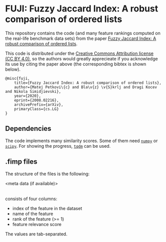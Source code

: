 # FUJI: Fuzzy Jaccard Index: A robust comparison of ordered lists

This repository contains the code (and many feature rankings computed on the real-life benchmark data sets) from the paper [Fuzzy Jaccard Index: A robust comparison of ordered lists](https://arxiv.org/abs/2008.02216).

This code is distributed under the [Creative Commons Attribution license (CC BY 4.0)](https://creativecommons.org/licenses/by/4.0/), so the authors would greatly apprecieate if you acknowledge its use by citing the paper above (the corresponding bibtex is shown below).

```
@misc{fuji,
    title={Fuzzy Jaccard Index: A robust comparison of ordered lists},
    author={Matej Petkovi\{c} and Bla\v{z} \v{S}krlj and Dragi Kocev and Nikola Simidjievski},
    year={2020},
    eprint={2008.02216},
    archivePrefix={arXiv},
    primaryClass={cs.LG}
}
```

## Dependencies

The code implements many similarity scores. Some of them need [`numpy`](https://numpy.org/install/) or [`scipy`](https://www.scipy.org/install.html). For showing the progress, [`tqdm`](https://pypi.org/project/tqdm/) can be used.


## .fimp files

The structure of the files is the following:

<meta data (if available)>
<table>

<table> consists of four columns:

- index of the feature in the dataset
- name of the feature
- rank of the feature (>= 1)
- feature relevance score

The values are tab-separated.
